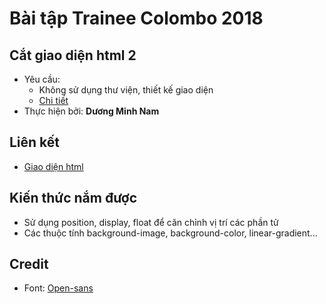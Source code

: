 # Bài tập Trainee Colombo 2018
## Cắt giao diện html 2 
- Yêu cầu:
	- Không sử dụng thư viện, thiết kế giao diện
	- [Chi tiết](https://github.com/colombo-trainee/trainee_2018/blob/master/frontend/simple%20mobile/159256-OUIMC7-479.psd)
- Thực hiện bởi: __Dương Minh Nam__

## Liên kết
- [Giao diện html](https://duongnam99.github.io/Html_2/)

## Kiến thức nắm được
- Sử dụng position, display, float để căn chỉnh vị trí các phần tử
- Các thuộc tính background-image, background-color, linear-gradient...

## Credit
-  Font: [Open-sans](https://fonts.google.com/specimen/Open+Sans) 